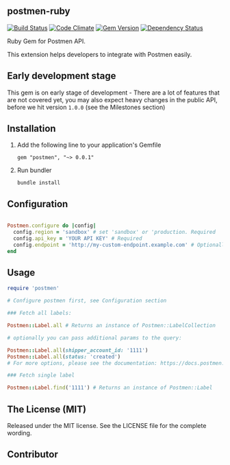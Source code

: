 ## postmen-ruby

[![Build Status](https://travis-ci.org/postmen/postmen-sdk-ruby.svg?branch=master)](https://travis-ci.org/postmen/postmen-sdk-ruby)
[![Code Climate](https://codeclimate.com/github/postmen/postmen-sdk-ruby/badges/gpa.svg)](https://codeclimate.com/github/postmen/postmen-sdk-ruby)
[![Gem Version](https://badge.fury.io/rb/postmen.svg)](https://badge.fury.io/rb/postmen)
[![Dependency Status](https://gemnasium.com/badges/github.com/postmen/postmen-sdk-ruby.svg)](https://gemnasium.com/github.com/postmen/postmen-sdk-ruby)

Ruby Gem for Postmen API.

This extension helps developers to integrate with Postmen easily.

## Early development stage

This gem is on early stage of development - There are a lot of features that are not covered yet, you may also expect heavy changes in the public API, before we hit version `1.0.0` (see the Milestones section)



## Installation

1. Add the following line to your application's Gemfile

    ```
    gem "postmen", "~> 0.0.1"
    ```

2. Run bundler

    ```
    bundle install
    ```

## Configuration

```ruby

Postmen.configure do |config|
  config.region = 'sandbox' # set 'sandbox' or 'production. Required
  config.api_key = 'YOUR API KEY' # Required
  config.endpoint = 'http://my-custom-endpoint.example.com' # Optionally set custom endpoint url.
end

```

## Usage

```ruby
require 'postmen'

# Configure postmen first, see Configuration section

### Fetch all labels:

Postmen::Label.all # Returns an instance of Postmen::LabelCollection

# optionally you can pass additional params to the query:

Postmen::Label.all(shipper_account_id: '1111')
Postmen::Label.all(status: 'created')
# For more options, please see the documentation: https://docs.postmen.com/api.html#labels-list-all-labels

### Fetch single label

Postmen::Label.find('1111') # Returns an instance of Postmen::Label
```

## The License (MIT)

Released under the MIT license. See the LICENSE file for the complete wording.


## Contributor
